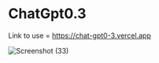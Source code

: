 # ChatGpt0.3
Link to use = https://chat-gpt0-3.vercel.app

![Screenshot (33)](https://user-images.githubusercontent.com/99634911/216827215-25b3b380-bcb0-4783-86df-5b88b990f770.png)
